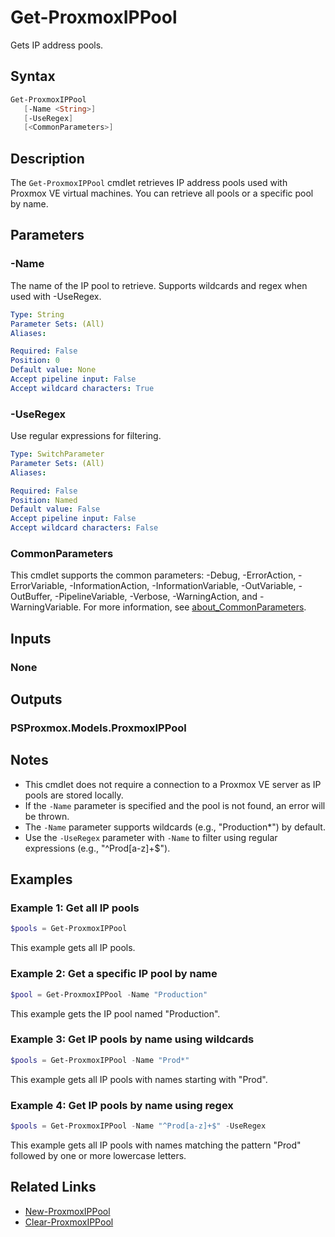 # Get-ProxmoxIPPool

Gets IP address pools.

## Syntax

```powershell
Get-ProxmoxIPPool
   [-Name <String>]
   [-UseRegex]
   [<CommonParameters>]
```

## Description

The `Get-ProxmoxIPPool` cmdlet retrieves IP address pools used with Proxmox VE virtual machines. You can retrieve all pools or a specific pool by name.

## Parameters

### -Name

The name of the IP pool to retrieve. Supports wildcards and regex when used with -UseRegex.

```yaml
Type: String
Parameter Sets: (All)
Aliases:

Required: False
Position: 0
Default value: None
Accept pipeline input: False
Accept wildcard characters: True
```

### -UseRegex

Use regular expressions for filtering.

```yaml
Type: SwitchParameter
Parameter Sets: (All)
Aliases:

Required: False
Position: Named
Default value: False
Accept pipeline input: False
Accept wildcard characters: False
```

### CommonParameters

This cmdlet supports the common parameters: -Debug, -ErrorAction, -ErrorVariable, -InformationAction, -InformationVariable, -OutVariable, -OutBuffer, -PipelineVariable, -Verbose, -WarningAction, and -WarningVariable. For more information, see [about_CommonParameters](http://go.microsoft.com/fwlink/?LinkID=113216).

## Inputs

### None

## Outputs

### PSProxmox.Models.ProxmoxIPPool

## Notes

- This cmdlet does not require a connection to a Proxmox VE server as IP pools are stored locally.
- If the `-Name` parameter is specified and the pool is not found, an error will be thrown.
- The `-Name` parameter supports wildcards (e.g., "Production*") by default.
- Use the `-UseRegex` parameter with `-Name` to filter using regular expressions (e.g., "^Prod[a-z]+$").

## Examples

### Example 1: Get all IP pools

```powershell
$pools = Get-ProxmoxIPPool
```

This example gets all IP pools.

### Example 2: Get a specific IP pool by name

```powershell
$pool = Get-ProxmoxIPPool -Name "Production"
```

This example gets the IP pool named "Production".

### Example 3: Get IP pools by name using wildcards

```powershell
$pools = Get-ProxmoxIPPool -Name "Prod*"
```

This example gets all IP pools with names starting with "Prod".

### Example 4: Get IP pools by name using regex

```powershell
$pools = Get-ProxmoxIPPool -Name "^Prod[a-z]+$" -UseRegex
```

This example gets all IP pools with names matching the pattern "Prod" followed by one or more lowercase letters.

## Related Links

- [New-ProxmoxIPPool](New-ProxmoxIPPool.md)
- [Clear-ProxmoxIPPool](Clear-ProxmoxIPPool.md)
